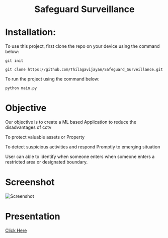 <div align="center">
  <h3 align="center">
    <h1><b> Safeguard Surveillance</b></h1>

  </h3>
</div>


# Installation:

To use this project, first clone the repo on your device using the command below:

```git init```

```git clone https://github.com/Thilagavijayan/Safeguard_Surveillance.git```

To run the project using the command below:

```python main.py```

# Objective
Our objective is to create a ML based Application to reduce the disadvantages of cctv

To protect valuable assets or Property

To detect suspicious activities and respond Promptly to emerging situation

User can able to identify when someone enters when someone enters a restricted area or designated boundary.

# Screenshot
![Screenshot](https://github.com/Thilagavijayan/Machine_Learning_Package/assets/106983063/e8cb7e8d-7388-4407-ae83-f289b4ee60f1)

# Presentation
[Click Here](https://www.canva.com/design/DAFbADKrtQQ/7wnrCa3mz97VS9ThAF4sWw/edit?utm_content=DAFbADKrtQQ&utm_campaign=designshare&utm_medium=link2&utm_source=sharebutton)
